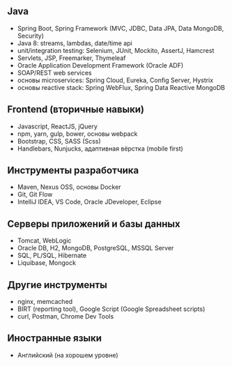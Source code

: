 ## Java
- Spring Boot, Spring Framework (MVC, JDBC, Data JPA, Data MongoDB, Security)
- Java 8: streams, lambdas, date/time api
- unit/integration testing: Selenium, JUnit, Mockito, AssertJ, Hamcrest
- Servlets, JSP, Freemarker, Thymeleaf
- Oracle Application Development Framework (Oracle ADF)
- SOAP/REST web services
- основы microservices: Spring Cloud, Eureka, Config Server, Hystrix
- основы reactive stack: Spring WebFlux, Spring Data Reactive MongoDB

## Frontend (вторичные навыки)
- Javascript, ReactJS, jQuery
- npm, yarn, gulp, bower, основы webpack
- Bootstrap, CSS, SASS (Scss)
- Handlebars, Nunjucks, адаптивная вёрстка (mobile first)

## Инструменты разработчика
- Maven, Nexus OSS, основы Docker
- Git, Git Flow
- IntelliJ IDEA, VS Code, Oracle JDeveloper, Eclipse

## Серверы приложений и базы данных
- Tomcat, WebLogic
- Oracle DB, H2, MongoDB, PostgreSQL, MSSQL Server
- SQL, PL/SQL, Hibernate
- Liquibase, Mongock

## Другие инструменты
- nginx, memcached
- BIRT (reporting tool), Google Script (Google Spreadsheet scripts)
- curl, Postman, Chrome Dev Tools

## Иностранные языки
- Английский (на хорошем уровне)